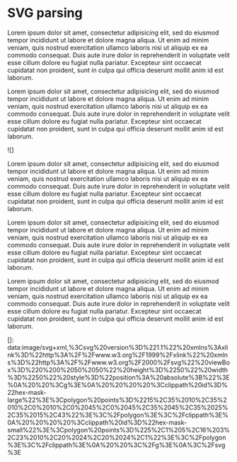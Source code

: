 # SVG parsing

Lorem ipsum dolor sit amet, consectetur adipisicing elit, sed do eiusmod tempor incididunt ut labore et dolore magna aliqua. Ut enim ad minim veniam, quis nostrud exercitation ullamco laboris nisi ut aliquip ex ea commodo consequat. Duis aute irure dolor in reprehenderit in voluptate velit esse cillum dolore eu fugiat nulla pariatur. Excepteur sint occaecat cupidatat non proident, sunt in culpa qui officia deserunt mollit anim id est laborum.

Lorem ipsum dolor sit amet, consectetur adipisicing elit, sed do eiusmod tempor incididunt ut labore et dolore magna aliqua. Ut enim ad minim veniam, quis nostrud exercitation ullamco laboris nisi ut aliquip ex ea commodo consequat. Duis aute irure dolor in reprehenderit in voluptate velit esse cillum dolore eu fugiat nulla pariatur. Excepteur sint occaecat cupidatat non proident, sunt in culpa qui officia deserunt mollit anim id est laborum.

![]

Lorem ipsum dolor sit amet, consectetur adipisicing elit, sed do eiusmod tempor incididunt ut labore et dolore magna aliqua. Ut enim ad minim veniam, quis nostrud exercitation ullamco laboris nisi ut aliquip ex ea commodo consequat. Duis aute irure dolor in reprehenderit in voluptate velit esse cillum dolore eu fugiat nulla pariatur. Excepteur sint occaecat cupidatat non proident, sunt in culpa qui officia deserunt mollit anim id est laborum.

Lorem ipsum dolor sit amet, consectetur adipisicing elit, sed do eiusmod tempor incididunt ut labore et dolore magna aliqua. Ut enim ad minim veniam, quis nostrud exercitation ullamco laboris nisi ut aliquip ex ea commodo consequat. Duis aute irure dolor in reprehenderit in voluptate velit esse cillum dolore eu fugiat nulla pariatur. Excepteur sint occaecat cupidatat non proident, sunt in culpa qui officia deserunt mollit anim id est laborum.

Lorem ipsum dolor sit amet, consectetur adipisicing elit, sed do eiusmod tempor incididunt ut labore et dolore magna aliqua. Ut enim ad minim veniam, quis nostrud exercitation ullamco laboris nisi ut aliquip ex ea commodo consequat. Duis aute irure dolor in reprehenderit in voluptate velit esse cillum dolore eu fugiat nulla pariatur. Excepteur sint occaecat cupidatat non proident, sunt in culpa qui officia deserunt mollit anim id est laborum.

  []: data:image/svg+xml,%3Csvg%20version%3D%221.1%22%20xmlns%3Axlink%3D%22http%3A%2F%2Fwww.w3.org%2F1999%2Fxlink%22%20xmlns%3D%22http%3A%2F%2Fwww.w3.org%2F2000%2Fsvg%22%20viewBox%3D%220%200%2050%2050%22%20height%3D%2250%22%20width%3D%2250%22%20style%3D%22position%3A%20absolute%3B%22%3E%0A%20%20%3Cg%3E%0A%20%20%20%20%3Cclippath%20id%3D%22hex-mask-large%22%3E%3Cpolygon%20points%3D%2215%2C35%2010%2C35%2010%2C0%2010%2C0%2045%2C0%2045%2C35%2045%2C35%2025%2C35%2015%2C43%22%3E%3C%2Fpolygon%3E%3C%2Fclippath%3E%0A%20%20%20%20%3Cclippath%20id%3D%22hex-mask-small%22%3E%3Cpolygon%20points%3D%225%2C1%205%2C16%203%2C23%2010%2C20%2024%2C20%2024%2C1%22%3E%3C%2Fpolygon%3E%3C%2Fclippath%3E%0A%20%20%3C%2Fg%3E%0A%3C%2Fsvg%3E
